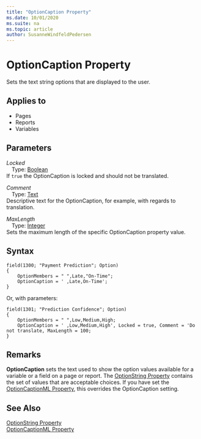 ```yaml
---
title: "OptionCaption Property"
ms.date: 10/01/2020
ms.suite: na
ms.topic: article
author: SusanneWindfeldPedersen
---
```


# OptionCaption Property

Sets the text string options that are displayed to the user.  
  
## Applies to  
  
- Pages  
- Reports  
- Variables  

## Parameters

*Locked*  
&emsp;Type: [Boolean](../methods-auto/boolean/boolean-data-type.md)  
If `true` the OptionCaption is locked and should not be translated.  

*Comment*  
&emsp;Type: [Text](../methods-auto/text/text-data-type.md)  
Descriptive text for the OptionCaption, for example, with regards to translation.

*MaxLength*  
&emsp;Type: [Integer](../methods-auto/integer/integer-data-type.md)  
Sets the maximum length of the specific OptionCaption property value.

## Syntax

```AL
field(1300; "Payment Prediction"; Option)
{
    OptionMembers = " ",Late,"On-Time";
    OptionCaption = ' ,Late,On-Time';
}
```

Or, with parameters:

```AL
field(1301; "Prediction Confidence"; Option)
{
    OptionMembers = " ",Low,Medium,High;
    OptionCaption = ' ,Low,Medium,High', Locked = true, Comment = 'Do not translate, MaxLength = 100;
}
```

## Remarks

**OptionCaption** sets the text used to show the option values available for a variable or a field on a page or report. The [OptionString Property](devenv-optionstring-property.md) contains the set of values that are acceptable choices. If you have set the [OptionCaptionML Property](devenv-optioncaptionml-property.md), this overrides the OptionCaption setting.  
  
## See Also  

[OptionString Property](devenv-optionstring-property.md)   
[OptionCaptionML Property](devenv-optioncaptionml-property.md)